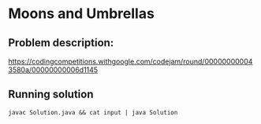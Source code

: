 # Moons and Umbrellas

## Problem description:
https://codingcompetitions.withgoogle.com/codejam/round/000000000043580a/00000000006d1145

## Running solution

```
javac Solution.java && cat input | java Solution
```